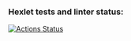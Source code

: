 ### Hexlet tests and linter status:
[![Actions Status](https://github.com/nepster50/python-project-49/workflows/hexlet-check/badge.svg)](https://github.com/nepster50/python-project-49/actions)